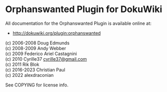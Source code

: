 # Orphanswanted Plugin for DokuWiki

All documentation for the Orphanswanted Plugin is available online at:

 * http://dokuwiki.org/plugin:orphanswanted

(c) 2006-2008 Doug Edmunds  
(c) 2008-2009 Andy Webber  
(c) 2009 Federico Ariel Castagnini  
(c) 2010 Cyrille37 <cyrille37@gmail.com>  
(c) 2011 Rik Blok <rik dot blok at ubc dot ca>  
(c) 2016-2023 Christian Paul <christian at chrpaul dot de>  
(c) 2022 alexdraconian  

See COPYING for license info.
